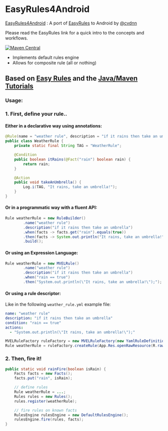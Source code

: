 # EasyRules4Android

[EasyRules4Android](https://github.com/cvdnn/easy-rules-for-android.git) : A port of [EasyRules](https://github.com/j-easy/easy-rules.git) to Android by [@cvdnn](https://github.com/cvdnn)

Please read the EasyRules link for a quick intro to the concepts and workflows.

[![Maven Central](https://maven-badges.herokuapp.com/maven-central/org.jeasy/easy-rules-core/badge.svg?style=flat)](http://search.maven.org/#artifactdetails|org.jeasy|easy-rules-core|4.0.0|)

  - Implements default rules engine
  - Allows for composite rule (all or nothing)

## Based on [Easy Rules](https://github.com/j-easy/easy-rules/wiki) and the [Java/Maven Tutorials](https://github.com/j-easy/easy-rules/tree/master/easy-rules-tutorials)
### Usage:
### 1. First, define your rule..

#### Either in a declarative way using annotations:

```java
@Rule(name = "weather rule", description = "if it rains then take an umbrella")
public class WeatherRule {
    private static final String TAG = "WeatherRule";

    @Condition
    public boolean itRains(@Fact("rain") boolean rain) {
        return rain;
    }

    @Action
    public void takeAnUmbrella() {
        Log.i(TAG, "It rains, take an umbrella!");
    }
}
```

#### Or in a programmatic way with a fluent API:

```java
Rule weatherRule = new RuleBuilder()
        .name("weather rule")
        .description("if it rains then take an umbrella")
        .when(facts -> facts.get("rain").equals(true))
        .then(facts -> System.out.println("It rains, take an umbrella!"))
        .build();
```

#### Or using an Expression Language:

```java
Rule weatherRule = new MVELRule()
        .name("weather rule")
        .description("if it rains then take an umbrella")
        .when("rain == true")
        .then("System.out.println(\"It rains, take an umbrella!\");");
```

#### Or using a rule descriptor:

Like in the following `weather_rule.yml` example file:

```yaml
name: "weather rule"
description: "if it rains then take an umbrella"
condition: "rain == true"
actions:
  - "System.out.println(\"It rains, take an umbrella!\");"
```

```java
MVELRuleFactory ruleFactory = new MVELRuleFactory(new YamlRuleDefinitionReader());
Rule weatherRule = ruleFactory.createRule(App.Res.openRawResource(R.raw.weather_rule), UTF_8));
```

### 2. Then, fire it!

```java
public static void rainFire(boolean isRain) {
    Facts facts = new Facts();
    facts.put("rain", isRain);

    // define rules
    Rule weatherRule = ...;
    Rules rules = new Rules();
    rules.register(weatherRule);

    // fire rules on known facts
    RulesEngine rulesEngine = new DefaultRulesEngine();
    rulesEngine.fire(rules, facts);
}
```